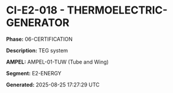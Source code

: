 # CI-E2-018 - THERMOELECTRIC-GENERATOR

**Phase:** 06-CERTIFICATION

**Description:** TEG system

**AMPEL:** AMPEL-01-TUW (Tube and Wing)

**Segment:** E2-ENERGY

**Generated:** 2025-08-25 17:27:29 UTC
